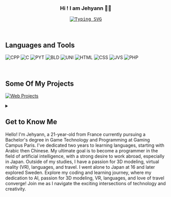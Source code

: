 <h3 align="center">Hi ! I am Jehyann 👋🏻</h3>

<p align="center"> 
  <samp>
    <a href="https://git.io/typing-svg"><img src="https://readme-typing-svg.demolab.com?font=Fira+Code&pause=1000&color=FFADBE&random=false&width=435&lines=LOOKING+FOR+SUMMER+2024+INTERNSHIP" alt="Typing SVG" /></a>
  </samp>
</p>
<br/>

## Languages and Tools

<p align="center"> 

![CPP](https://img.shields.io/badge/C%2B%2B-00599C?style=for-the-badge&logo=c%2B%2B&logoColor=white)
![C](https://img.shields.io/badge/C-00599C?style=for-the-badge&logo=c&logoColor=white)
![PYT](https://img.shields.io/badge/Python-14354C?style=for-the-badge&logo=python&logoColor=white)
![BLD](https://img.shields.io/badge/blender-%23F5792A.svg?style=for-the-badge&logo=blender&logoColor=white)
![UNI](https://img.shields.io/badge/Unity-100000?style=for-the-badge&logo=unity&logoColor=white)
![HTML](https://img.shields.io/badge/HTML5-E34F26?style=for-the-badge&logo=html5&logoColor=white)
![CSS](https://img.shields.io/badge/CSS3-1572B6?style=for-the-badge&logo=css3&logoColor=white)
![JVS](https://img.shields.io/badge/JavaScript-F7DF1E?style=for-the-badge&logo=javascript&logoColor=black)
![PHP](https://img.shields.io/badge/PHP-777BB4?style=for-the-badge&logo=php&logoColor=white)
</p>

<br/>

## Some Of My Projects
[![Web Projects](https://github-readme-stats.vercel.app/api/pin/?username=Jehyann&repo=UnityInspiredGameObjects&border_color=0D1117&title_color=ffffff&bg_color=2C3138&text_color=ffffff&icon_color=FFADBE)](https://github.com/Jehyann/UnityInspiredGameObjects)

<details> 
  <summary><h2>Get to Know Me</h2>
  <p>Hello! I'm Jehyann, a 21-year-old from France currently pursuing a Bachelor's degree in Game Technology and Programming at Gaming Campus Paris. I've dedicated two years to learning languages, starting with Arabic then Chinese.
  My ultimate goal is to become a programmer in the field of artificial intelligence, with a strong desire to work abroad, especially in Japan. Outside of my studies, I have a passion for 3D modeling, virtual reality (VR), languages, and travel. I went alone to Japan at 16 and later explored Sweden.
  Explore my coding and learning journey, where my dedication to AI, passion for 3D modeling, VR, languages, and love of travel converge! Join me as I navigate the exciting intersections of technology and creativity.</p></summary>
</details>



<!--
<br/>
//![Top Langs](https://github-readme-stats.vercel.app/api/top-langs/?username=Jehyann&layout=compact)
<br/>
-->
